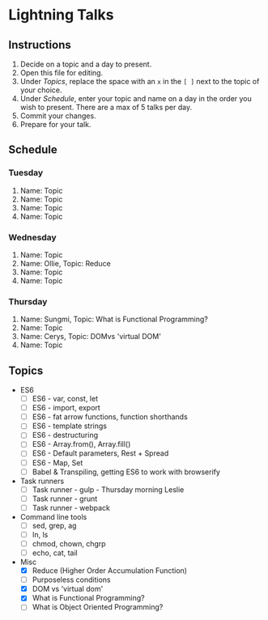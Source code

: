 # Lightning Talks

## Instructions

1. Decide on a topic and a day to present.
2. Open this file for editing.
3. Under _Topics_, replace the space with an `x` in the `[ ]` next to the topic of your choice.
4. Under _Schedule_, enter your topic and name on a day in the order you wish to present. There are a max of 5 talks per day.
5. Commit your changes.
6. Prepare for your talk.


## Schedule

### Tuesday

1. Name: Topic
2. Name: Topic
3. Name: Topic
4. Name: Topic


### Wednesday

1. Name: Topic
2. Name: Ollie, Topic: Reduce
3. Name: Topic
4. Name: Topic

### Thursday

1. Name: Sungmi, Topic: What is Functional Programming?
2. Name: Topic
3. Name: Cerys, Topic: DOMvs 'virtual DOM'
4. Name: Topic


## Topics

* ES6
  * [ ] ES6 - var, const, let
  * [ ] ES6 - import, export
  * [ ] ES6 - fat arrow functions, function shorthands
  * [ ] ES6 - template strings
  * [ ] ES6 - destructuring
  * [ ] ES6 - Array.from(), Array.fill()
  * [ ] ES6 - Default parameters, Rest + Spread
  * [ ] ES6 - Map, Set
  * [ ] Babel & Transpiling, getting ES6 to work with browserify

* Task runners
  * [ ] Task runner - gulp - Thursday morning Leslie
  * [ ] Task runner - grunt
  * [ ] Task runner - webpack

* Command line tools
  * [ ] sed, grep, ag
  * [ ] ln, ls
  * [ ] chmod, chown, chgrp
  * [ ] echo, cat, tail

* Misc
  * [x] Reduce (Higher Order Accumulation Function)
  * [ ] Purposeless conditions
  * [x] DOM vs 'virtual dom'
  * [x] What is Functional Programming?
  * [ ] What is Object Oriented Programming?
